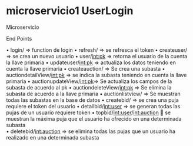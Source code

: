 # microservicio1 UserLogin

Microservicio 

End Points


•	login/   => function de login
•	refresh/ => se refresca el token
•	createuser/ => se crea un nuevo usuario
•	user/<int:pk> => retorna el usuario de la cuenta la llave primaria
•	updateuser/<int:pk> =>  actualiza los datos teniendo en cuenta la llave primaria
•	createauction/ => Se crea una subasta
•	auctiondetailView/<int:pk> => se indica la subasta teniendo en cuenta la llave primaria 
•	auctionupdateView/<int:pk>=> Se actualiza los campos de la subasta de acuerdo al pk
•	auctiondeleteView/<int:pk> => Se elimina la subasta de acuerdo a la llave primaria 
•	auctionlistview/ => Se muestran todas las subastas en la base de datos
•	createbid/ => se crea una puja requiere el token del usuario
•	detailbid/<int:user> => se generan todas las pujas de un usuario requiere token 
•	topbid/<int:user>/<int:auction>  se muestran la máxima puja que el usuario ha ofrecido en una determinada subasta    
•	deletebid/<int:auction> =>  se elimina todas las pujas que un usuario ha realizado en una determinada subasta

